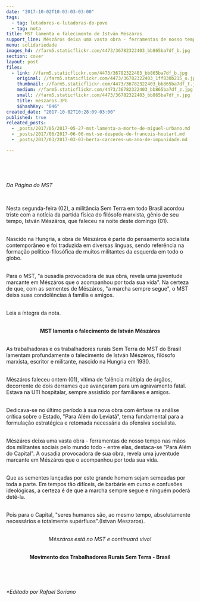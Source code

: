 ```yaml
---
date: "2017-10-02T10:03:03-03:00"
tags:
  - tag: lutadores-e-lutadoras-do-povo
  - tag: nota
title: MST lamenta o falecimento de István Mészáros
support_line: Mészáros deixa uma vasta obra - ferramentas de nosso tempo nas mãos dos militantes sociais pelo mundo todo.
menu: solidariedade
images_hd: //farm5.staticflickr.com/4473/36782322403_bb865ba7df_b.jpg
section: cover
layout: post
files:
  - link: //farm5.staticflickr.com/4473/36782322403_bb865ba7df_b.jpg
    original: //farm5.staticflickr.com/4473/36782322403_1ff830b215_o.jpg
    thumbnail: //farm5.staticflickr.com/4473/36782322403_bb865ba7df_t.jpg
    medium: //farm5.staticflickr.com/4473/36782322403_bb865ba7df_z.jpg
    small: //farm5.staticflickr.com/4473/36782322403_bb865ba7df_n.jpg
    title: meszaros.JPG
    $$hashKey: "046"
created_date: "2017-10-02T10:28:09-03:00"
published: true
releated_posts:
  - _posts/2017/05/2017-05-27-mst-lamenta-a-morte-de-miguel-urbano.md
  - _posts/2017/06/2017-06-06-mst-se-despede-de-francois-houtart.md
  - _posts/2017/03/2017-03-03-berta-carceres-um-ano-de-impunidade.md

---
```

<p>&nbsp;</p>

<p>&nbsp;</p>

<p><em>Da P&aacute;gina do MST</em></p>

<p>&nbsp;</p>

<p>Nesta segunda-feira (02), a milit&acirc;ncia Sem Terra em todo Brasil acordou triste com a not&iacute;cia da partida f&iacute;sica do fil&oacute;sofo marxista, g&ecirc;nio de seu tempo, Istv&aacute;n M&eacute;sz&aacute;ros, que faleceu na noite deste domingo (01).</p>

<p><br />
Nascido na Hungria, a obra de M&eacute;sz&aacute;ros &eacute; parte do pensamento socialista contempor&acirc;neo e foi traduzida em diversas l&iacute;nguas, sendo refer&ecirc;ncia na forma&ccedil;&atilde;o pol&iacute;tico-filos&oacute;fica de muitos militantes da esquerda em todo o globo.</p>

<p><br />
Para o MST, &quot;a ousadia provocadora de sua obra, revela uma juventude marcante em M&eacute;sz&aacute;ros que o acompanhou por toda sua vida&quot;. Na certeza de que, com as sementes de M&eacute;sz&aacute;ros, &quot;a marcha sempre segue&quot;, o MST deixa suas condol&ecirc;ncias &agrave; fam&iacute;lia e amigos.</p>

<p><br />
Leia a &iacute;ntegra da nota.</p>

<p style="text-align: center;"><br />
<strong>MST lamenta o falecimento de Istv&aacute;n M&eacute;sz&aacute;ros</strong></p>

<p><br />
As trabalhadoras e os trabalhadores rurais Sem Terra do MST do Brasil lamentam profundamente o falecimento de Istv&aacute;n M&eacute;sz&eacute;ros, fil&oacute;sofo marxista, escritor e militante, nascido na Hungria em 1930.</p>

<p><br />
M&eacute;sz&aacute;ros faleceu ontem (01), vitima de fal&ecirc;ncia m&uacute;ltipla de &oacute;rg&atilde;os, decorrente de dois derrames que avan&ccedil;aram para um agravamento fatal. Estava na UTI hospitalar, sempre assistido por familiares e amigos.</p>

<p><br />
Dedicava-se no &uacute;ltimo per&iacute;odo &agrave; sua nova obra com &ecirc;nfase na an&aacute;lise cr&iacute;tica sobre o Estado, &quot;Para Al&eacute;m do Leviat&atilde;&quot;, tema fundamental para a formula&ccedil;&atilde;o estrat&eacute;gica e retomada necess&aacute;ria da ofensiva socialista.</p>

<p><br />
M&eacute;sz&aacute;ros deixa uma vasta obra - ferramentas de nosso tempo nas m&atilde;os dos militantes sociais pelo mundo todo - entre elas, destaca-se &quot;Para Al&eacute;m do Capital&quot;. A ousadia provocadora de sua obra, revela uma juventude marcante em M&eacute;sz&aacute;ros que o acompanhou por toda sua vida.</p>

<p><br />
Que as sementes lan&ccedil;adas por este grande homem sejam semeadas por toda a parte. Em tempos t&atilde;o dif&iacute;ceis, de barb&aacute;rie em curso e confus&otilde;es ideol&oacute;gicas, a certeza &eacute; de que a marcha sempre segue e ningu&eacute;m poder&aacute; det&ecirc;-la.</p>

<p><br />
Pois para o Capital, &quot;seres humanos s&atilde;o, ao mesmo tempo, absolutamente necess&aacute;rios e totalmente sup&eacute;rfluos&quot;.(Istvan Meszaros).</p>

<p style="text-align: center;"><br />
<em>M&eacute;sz&aacute;ros est&aacute; no MST e continuar&aacute; vivo!</em></p>

<p style="text-align: center;"><br />
<strong>Movimento dos Trabalhadores Rurais Sem Terra - Brasil</strong></p>

<p>&nbsp;</p>

<p>&nbsp;</p>

<p><em>*Editado por Rafael Soriano</em></p>
